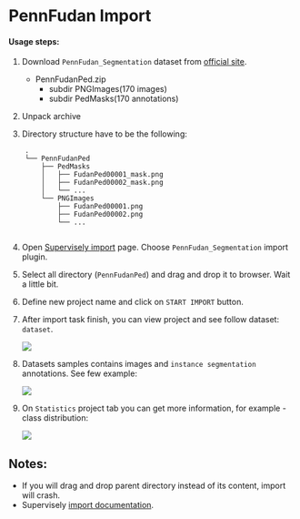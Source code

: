 # PennFudan Import

#### Usage steps:
1) Download `PennFudan_Segmentation` dataset from [official site](http://www.cis.upenn.edu/~jshi/ped_html/).

   * PennFudanPed.zip
		* subdir PNGImages(170 images)
        * subdir PedMasks(170 annotations)	


2) Unpack archive

3) Directory structure have to be the following:

```text
	.	
	└── PennFudanPed	
	    ├── PedMasks	
	    │   ├── FudanPed00001_mask.png	
	    │   ├── FudanPed00002_mask.png	
	    │   └── ...	
	    └── PNGImages	
	        ├── FudanPed00001.png	
	        ├── FudanPed00002.png	
	        └── ...	
	
```

4) Open [Supervisely import](supervise.ly/import) page. Choose `PennFudan_Segmentation` import plugin.
5) Select all directory (`PennFudanPed`) and drag and drop it to browser. Wait a little bit.    
6) Define new project name and click on `START IMPORT` button.
7) After import task finish, you can view project and see follow dataset: `dataset`.

    ![](https://i.imgur.com/uFtSypU.png)

8) Datasets samples contains images and `instance segmentation` annotations. See few example:

    ![](https://i.imgur.com/A058dj1.png)
    

9) On `Statistics` project tab you can get more information, for example - class distribution:

    ![](https://i.imgur.com/4uf2Y1H.png)
    
## Notes:
* If you will drag and drop parent directory instead of its content, import will crash.
* Supervisely [import documentation](https://docs.supervise.ly/import/).
